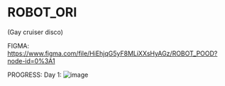 # ROBOT_ORI
(Gay cruiser disco)

FIGMA: https://www.figma.com/file/HiEhjqG5yF8MLiXXsHyAGz/ROBOT_POOD?node-id=0%3A1

PROGRESS:
Day 1:
![image](https://user-images.githubusercontent.com/92842188/149509382-468659fe-7fd0-4fac-907c-11780d481736.png)
